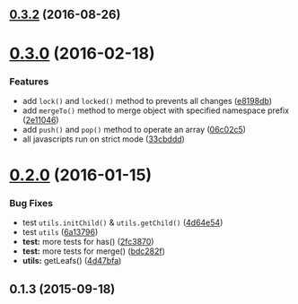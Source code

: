 <a name="0.3.2"></a>
## [0.3.2](https://github.com/leizongmin/node-lei-ns/compare/v0.3.0...v0.3.2) (2016-08-26)




<a name="0.3.0"></a>
# [0.3.0](https://github.com/leizongmin/node-lei-ns/compare/v0.2.0...v0.3.0) (2016-02-18)


### Features

* add `lock()` and `locked()` method to prevents all changes ([e8198db](https://github.com/leizongmin/node-lei-ns/commit/e8198db))
* add `mergeTo()` method to merge object with specified namespace prefix ([2e11046](https://github.com/leizongmin/node-lei-ns/commit/2e11046))
* add `push()` and `pop()` method to operate an array ([06c02c5](https://github.com/leizongmin/node-lei-ns/commit/06c02c5))
* all javascripts run on strict mode ([33cbddd](https://github.com/leizongmin/node-lei-ns/commit/33cbddd))



<a name="0.2.0"></a>
# [0.2.0](https://github.com/leizongmin/node-lei-ns/compare/v0.1.3...v0.2.0) (2016-01-15)


### Bug Fixes

*  test `utils.initChild()` & `utils.getChild()` ([4d64e54](https://github.com/leizongmin/node-lei-ns/commit/4d64e54))
*  test `utils` ([6a13796](https://github.com/leizongmin/node-lei-ns/commit/6a13796))
* **test:** more tests for has() ([2fc3870](https://github.com/leizongmin/node-lei-ns/commit/2fc3870))
* **test:** more tests for merge() ([bdc282f](https://github.com/leizongmin/node-lei-ns/commit/bdc282f))
* **utils:** getLeafs() ([4d47bfa](https://github.com/leizongmin/node-lei-ns/commit/4d47bfa))



<a name="0.1.3"></a>
## 0.1.3 (2015-09-18)




